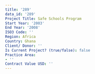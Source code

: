```yaml
---
title: '289'
data_id: '289'
Project Title: Safe Schools Program
Start Year: '2003'
End Year: '2008'
ISO3 Code: ''
Region: Africa
Country: Ghana
Client/ Donor: ''
Is Current Project? (true/false): false
Practice Area:
- ''
Contract Value USD: ''
---
```


